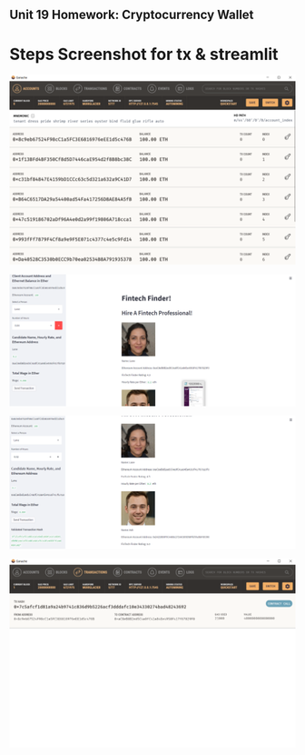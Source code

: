 ## Unit 19 Homework: Cryptocurrency Wallet

# Steps Screenshot for tx & streamlit

![Step 1 of Lucis Fintech Finder.](Screenshots/step1.png)

![Step 2 of Lucis Fintech Finder.](Screenshots/step2.png)

![Step 3 of Lucis Fintech Finder.](Screenshots/step3.png)

![Step 4 of Lucis Fintech Finder.](Screenshots/step4.png)
